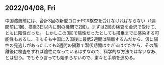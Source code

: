 ## 2022/04/08, Fri

中国渡航前には、合計3回の新型コロナPCR検査を受けなければならない（1週間前に1回、搭乗3日以内に別の機関で2回）。まずは2回の検査を金沢で受けて、ともに陰性だった。
しかしこの3回で陰性だったとしても搭乗までに感染する可能性もあるし、そもそも中国に入国後に最低2週間は隔離するんだから、仮に陽性の見逃しがあったしても2週間の隔離で潜伏期間はすぎるはずだから、その隔離後に検査をすれば陰性になっているはずなので、科学的な方法ではないなあ、とは思う。でもそう言っても始まらないので、粛々と手順を進める。
